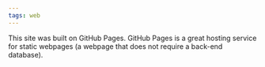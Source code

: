 ```yaml
---
tags: web
---
```

This site was built on GitHub Pages. GitHub Pages is a great hosting service for static webpages (a webpage that does not require a back-end database).
